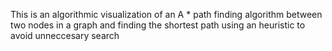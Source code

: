 This is an algorithmic visualization  of  an A * path finding algorithm between two nodes in a graph and finding the shortest path using an heuristic to avoid unneccesary search
